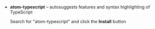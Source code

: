 * **atom-typescript** – autosuggests features and syntax highlighting of TypeScript 

  Search for "atom-typescript" and click the **Install** button